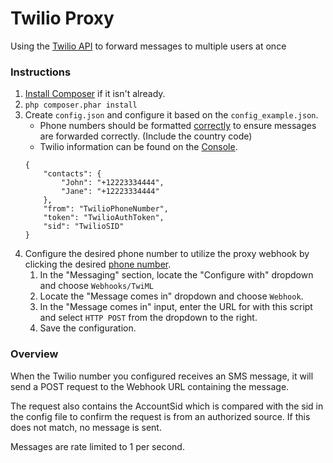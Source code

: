 # Twilio Proxy
Using the [Twilio API](https://www.twilio.com/docs/api/rest/sending-messages)
to forward messages to multiple users at once

### Instructions
1. [Install Composer](https://getcomposer.org/download/) if it isn't already.
2. `php composer.phar install`
3. Create `config.json` and configure it based on the `config_example.json`.
    - Phone numbers should be formatted [correctly](https://www.twilio.com/docs/api/rest/sending-messages#post-parameters) to ensure
    messages are forwarded correctly. (Include the country code)
    - Twilio information can be found on the [Console](https://www.twilio.com/console).
    ```
    {
        "contacts": {
            "John": "+12223334444",
            "Jane": "+12223334444"
        },
        "from": "TwilioPhoneNumber",
        "token": "TwilioAuthToken",
        "sid": "TwilioSID"
    }
    ```
4. Configure the desired phone number to utilize the proxy webhook by clicking
the desired [phone number](https://www.twilio.com/console/phone-numbers/incoming).
    1. In the "Messaging" section, locate the "Configure with" dropdown and choose `Webhooks/TwiML`
    2. Locate the "Message comes in" dropdown and choose `Webhook`.
    3. In the "Message comes in" input, enter the URL for with this script
    and select `HTTP POST` from the dropdown to the right.
    4. Save the configuration.

### Overview
When the Twilio number you configured receives an SMS message, it will send
a POST request to the Webhook URL containing the message.

The request also contains the AccountSid which is compared with the sid in the
config file to confirm the request is from an authorized source. If this does
not match, no message is sent.

Messages are rate limited to 1 per second.